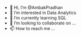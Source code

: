 - 👋 Hi, I’m @AmbakPradhan
- 👀 I’m interested in Data Analytics
- 🌱 I’m currently learning SQL
- 💞️ I’m looking to collaborate on ...
- 📫 How to reach me ...

<!---
AmbakPradhan/AmbakPradhan is a ✨ special ✨ repository because its `README.md` (this file) appears on your GitHub profile.
You can click the Preview link to take a look at your changes.
--->
